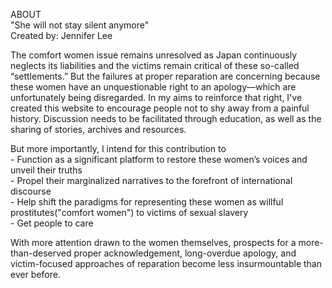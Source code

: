 ABOUT   
"She will not stay silent anymore"  
Created by: Jennifer Lee

  The comfort women issue remains unresolved as Japan continuously neglects its liabilities and the victims remain critical of these so-called “settlements.” But the failures at proper reparation are concerning because these women have an unquestionable right to an apology—which are unfortunately being disregarded. In my aims to reinforce that right, I've created this website to encourage people not to shy away from a painful history. Discussion needs to be facilitated through education, as well as the sharing of stories, archives and resources. 
  
  But more importantly, I intend for this contribution to
      <br>- Function as a significant platform to restore these women’s voices and unveil their truths
      <br>- Propel their marginalized narratives to the forefront of international discourse
      <br>- Help shift the paradigms for representing these women as willful prostitutes("comfort women") to victims of sexual slavery
      <br>- Get people to care
      
  With more attention drawn to the women themselves, prospects for a more-than-deserved proper acknowledgement, long-overdue apology, and victim-focused approaches of reparation become less insurmountable than ever before. 